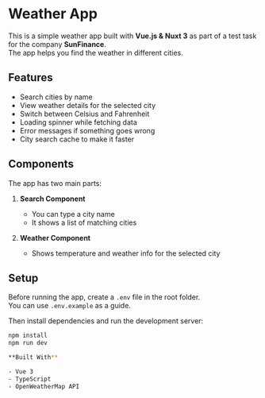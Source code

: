 # Weather App

This is a simple weather app built with **Vue.js & Nuxt 3** as part of a test task for the company **SunFinance**.   
The app helps you find the weather in different cities.

## Features

- Search cities by name  
- View weather details for the selected city  
- Switch between Celsius and Fahrenheit  
- Loading spinner while fetching data  
- Error messages if something goes wrong  
- City search cache to make it faster

## Components

The app has two main parts:

1. **Search Component**  
   - You can type a city name  
   - It shows a list of matching cities  

2. **Weather Component**  
   - Shows temperature and weather info for the selected city  

## Setup

Before running the app, create a `.env` file in the root folder.  
You can use `.env.example` as a guide.

Then install dependencies and run the development server:

```bash
npm install
npm run dev

**Built With**

- Vue 3
- TypeScript
- OpenWeatherMap API